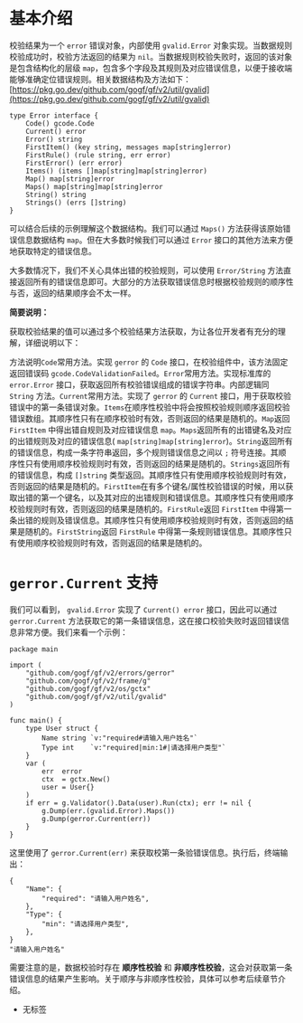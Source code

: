 # 基本介绍

校验结果为一个 `error` 错误对象，内部使用 `gvalid.Error` 对象实现。当数据规则校验成功时，校验方法返回的结果为 `nil`。当数据规则校验失败时，返回的该对象是包含结构化的层级 `map`，包含多个字段及其规则及对应错误信息，以便于接收端能够准确定位错误规则。相关数据结构及方法如下： [https://pkg.go.dev/github.com/gogf/gf/v2/util/gvalid](https://pkg.go.dev/github.com/gogf/gf/v2/util/gvalid)

```
type Error interface {
	Code() gcode.Code
	Current() error
	Error() string
	FirstItem() (key string, messages map[string]error)
	FirstRule() (rule string, err error)
	FirstError() (err error)
	Items() (items []map[string]map[string]error)
	Map() map[string]error
	Maps() map[string]map[string]error
	String() string
	Strings() (errs []string)
}
```

可以结合后续的示例理解这个数据结构。我们可以通过 `Maps()` 方法获得该原始错误信息数据结构 `map`。但在大多数时候我们可以通过 `Error` 接口的其他方法来方便地获取特定的错误信息。

大多数情况下，我们不关心具体出错的校验规则，可以使用 `Error/String` 方法直接返回所有的错误信息即可。大部分的方法获取错误信息时根据校验规则的顺序性与否，返回的结果顺序会不太一样。

**简要说明：**

获取校验结果的值可以通过多个校验结果方法获取，为让各位开发者有充分的理解，详细说明以下：

方法说明`Code`常用方法。实现 `gerror` 的 `Code` 接口，在校验组件中，该方法固定返回错误码 `gcode.CodeValidationFailed`。`Error`常用方法。实现标准库的 `error.Error` 接口，获取返回所有校验错误组成的错误字符串。内部逻辑同 `String` 方法。`Current`常用方法。实现了 `gerror` 的 `Current` 接口，用于获取校验错误中的第一条错误对象。`Items`在顺序性校验中将会按照校验规则顺序返回校验错误数组。其顺序性只有在顺序校验时有效，否则返回的结果是随机的。`Map`返回 `FirstItem` 中得出错自规则及对应错误信息 `map`。`Maps`返回所有的出错键名及对应的出错规则及对应的错误信息( `map[string]map[string]error`)。`String`返回所有的错误信息，构成一条字符串返回，多个规则错误信息之间以 `;` 符号连接。其顺序性只有使用顺序校验规则时有效，否则返回的结果是随机的。`Strings`返回所有的错误信息，构成 `[]string` 类型返回。其顺序性只有使用顺序校验规则时有效，否则返回的结果是随机的。`FirstItem`在有多个键名/属性校验错误的时候，用以获取出错的第一个键名，以及其对应的出错规则和错误信息。其顺序性只有使用顺序校验规则时有效，否则返回的结果是随机的。`FirstRule`返回 `FirstItem` 中得第一条出错的规则及错误信息。其顺序性只有使用顺序校验规则时有效，否则返回的结果是随机的。`FirstString`返回 `FirstRule` 中得第一条规则错误信息。其顺序性只有使用顺序校验规则时有效，否则返回的结果是随机的。

# `gerror.Current` 支持

我们可以看到， `gvalid.Error` 实现了 `Current() error` 接口，因此可以通过 `gerror.Current` 方法获取它的第一条错误信息，这在接口校验失败时返回错误信息非常方便。我们来看一个示例：

```
package main

import (
	"github.com/gogf/gf/v2/errors/gerror"
	"github.com/gogf/gf/v2/frame/g"
	"github.com/gogf/gf/v2/os/gctx"
	"github.com/gogf/gf/v2/util/gvalid"
)

func main() {
	type User struct {
		Name string `v:"required#请输入用户姓名"`
		Type int    `v:"required|min:1#|请选择用户类型"`
	}
	var (
		err  error
		ctx  = gctx.New()
		user = User{}
	)
	if err = g.Validator().Data(user).Run(ctx); err != nil {
		g.Dump(err.(gvalid.Error).Maps())
		g.Dump(gerror.Current(err))
	}
}
```

这里使用了 `gerror.Current(err)` 来获取校第一条验错误信息。执行后，终端输出：

```
{
    "Name": {
        "required": "请输入用户姓名",
    },
    "Type": {
        "min": "请选择用户类型",
    },
}
"请输入用户姓名"
```

需要注意的是，数据校验时存在 **顺序性校验** 和 **非顺序性校验**，这会对获取第一条错误信息的结果产生影响。关于顺序与非顺序性校验，具体可以参考后续章节介绍。

- 无标签